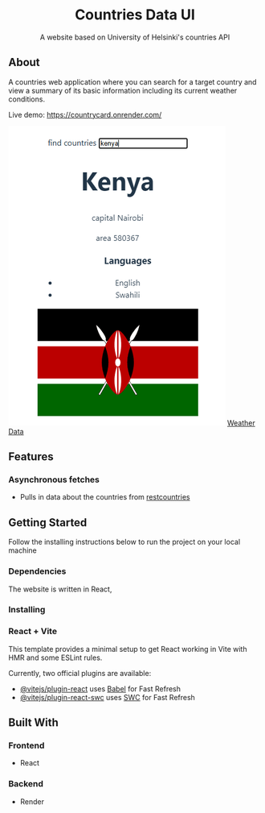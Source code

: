 <div align="center">
  <h1>Countries Data UI</h1>
  <p>A website based on University of Helsinki's countries API</p>
</div>

## About
A countries web application where you can search for a target country and view a summary of its basic information including its current weather conditions.

Live demo: https://countrycard.onrender.com/

![Search functionality](src/assets/search.png)
[Weather Data](src/assets/weather.png)

## Features

### Asynchronous fetches
* Pulls in data about the countries from [restcountries](https://studies.cs.helsinki.fi/restcountries/)

## Getting Started

Follow the installing instructions below to run the project on your local machine

### Dependencies

The website is written in React,

### Installing

### React + Vite

This template provides a minimal setup to get React working in Vite with HMR and some ESLint rules.

Currently, two official plugins are available:

- [@vitejs/plugin-react](https://github.com/vitejs/vite-plugin-react/blob/main/packages/plugin-react/README.md) uses [Babel](https://babeljs.io/) for Fast Refresh
- [@vitejs/plugin-react-swc](https://github.com/vitejs/vite-plugin-react-swc) uses [SWC](https://swc.rs/) for Fast Refresh

## Built With

### Frontend

* React

### Backend

* Render

